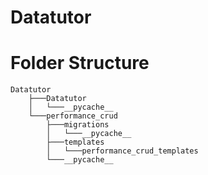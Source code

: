 # Datatutor


# Folder Structure

```
Datatutor
    ├───Datatutor
    │   └───__pycache__
    └───performance_crud
        ├───migrations
        │   └───__pycache__
        ├───templates
        │   └───performance_crud_templates 
        └───__pycache__
```
